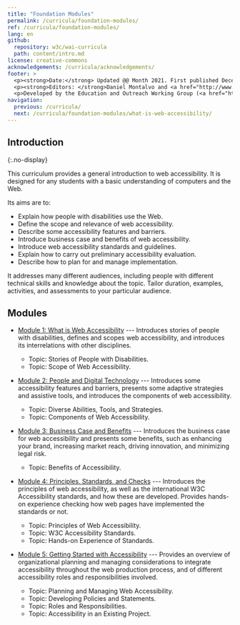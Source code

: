 ```yaml
---
title: "Foundation Modules"
permalink: /curricula/foundation-modules/
ref: /curricula/foundation-modules/
lang: en
github:
  repository: w3c/wai-curricula
  path: content/intro.md
license: creative-commons
acknowledgements: /curricula/acknowledgements/
footer: >
  <p><strong>Date:</strong> Updated @@ Month 2021. First published December 2019.</p>
  <p><strong>Editors: </strong>Daniel Montalvo and <a href="http://www.w3.org/People/shadi/">Shadi Abou-Zahra</a>. Contributors: <a href="https://www.w3.org/WAI/EO/EOWG-members">EOWG Participants</a>. ACKNOWLEDGEMENTS lists contributors and credits.</p>
  <p>Developed by the Education and Outreach Working Group (<a href="http://www.w3.org/WAI/EO/">EOWG</a>). Developed with support from the <a href="https://www.w3.org/WAI/about/projects/wai-guide/">WAI-Guide Project</a> funded by the European Commission (EC) under the Horizon 2020 program (Grant Agreement 822245).</p>
navigation:
  previous: /curricula/
  next: /curricula/foundation-modules/what-is-web-accessibility/
---
```


## Introduction
{:.no-display}

This curriculum provides a general introduction to web accessibility. It is designed for any students with a basic understanding of computers and the Web.

Its aims are to:

* Explain how people with disabilities use the Web.
* Define the scope and relevance of web accessibility.
* Describe some accessibility features and barriers.
* Introduce business case and benefits of web accessibility.
* Introduce web accessibility standards and guidelines.
* Explain how to carry out preliminary accessibility evaluation.
* Describe how to plan for and manage implementation.

It addresses many different audiences, including people with different technical skills and knowledge about the topic. Tailor duration, examples, activities, and assessments to your particular audience.

## Modules

-   [Module 1: What is Web Accessibility](/curricula/foundation-modules/what-is-web-accessibility/) --- Introduces stories of people with disabilities, defines and scopes web accessibility, and introduces its interrelations with other disciplines.
    -   Topic: Stories of People with Disabilities.
    -   Topic: Scope of Web Accessibility.

-   [Module 2: People and Digital Technology](/curricula/foundation-modules/people-and-digital-technology/) --- Introduces some accessibility features and barriers, presents some adaptive strategies and assistive tools, and introduces the components of web accessibility.
    -   Topic: Diverse Abilities, Tools, and Strategies.
    -   Topic: Components of Web Accessibility.

-   [Module 3: Business Case and Benefits](/curricula/foundation-modules/business-case-and-benefits/) --- Introduces the business case for web accessibility and presents some benefits, such as enhancing your brand, increasing market reach, driving innovation, and minimizing legal risk.
    -   Topic: Benefits of Accessibility.

-   [Module 4: Principles, Standards, and Checks](/curricula/foundation-modules/principles-standards-and-checks/) --- Introduces the principles of web accessibility, as well as the international W3C Accessibility standards, and how these are developed. Provides hands-on experience checking how web pages have implemented the standards or not.
    -   Topic: Principles of Web Accessibility.
    -   Topic: W3C Accessibility Standards.
    -   Topic: Hands-on Experience of Standards.

-   [Module 5: Getting Started with Accessibility](/curricula/foundation-modules/getting-started-with-accessibility/) --- Provides an overview of organizational planning and managing considerations to integrate accessibility throughout the web production process, and of different accessibility roles and responsibilities involved.
    -   Topic: Planning and Managing Web Accessibility.
    -   Topic: Developing Policies and Statements.
    -   Topic: Roles and Responsibilities.
    -   Topic: Accessibility in an Existing Project.
